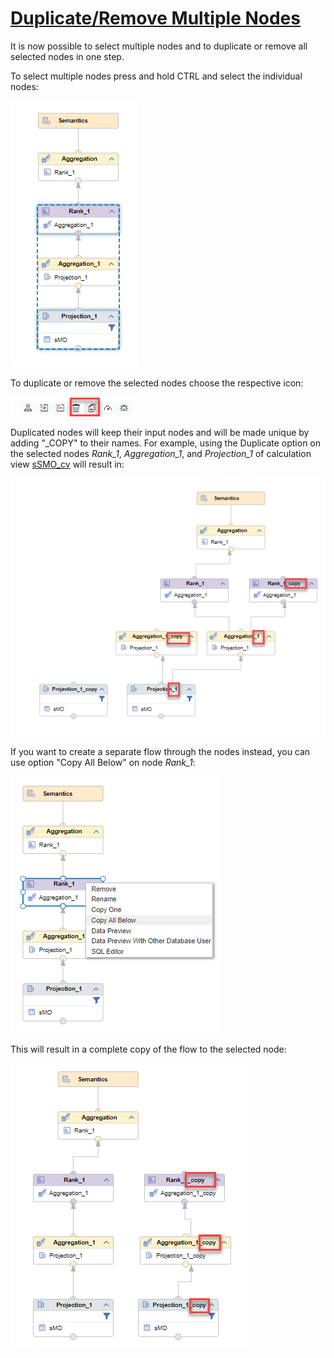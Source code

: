# [Duplicate/Remove Multiple Nodes](https://help.sap.com/docs/hana-cloud-database/sap-hana-cloud-sap-hana-database-modeling-guide-for-sap-business-application-studio/duplicate-copy-or-remove-nodes)

It is now possible to select multiple nodes and to duplicate or remove all selected nodes in one step.

To select multiple nodes press and hold CTRL and select the individual nodes:

![selection of multiple nodes](./screenshots/selectMultipleNodes.png)

To duplicate or remove the selected nodes choose the respective icon:

![icons Remove and Duplicate](./screenshots/deleteDuplicateIcons.png)

Duplicated nodes will keep their input nodes and will be made unique by adding "_COPY" to their  names. For example, using the Duplicate option on the selected nodes *Rank_1*, *Aggregation_1*, and *Projection_1* of calculation view [sSMO_cv](sSMO_cv.hdbcalculationview) will result in:

![result duplication](./screenshots/resultDuplicateNodes.png)

If you want to create a separate flow through the nodes instead, you can use option "Copy All Below" on node *Rank_1*:

![option copy all below](./screenshots/optionCopyAllBelow.png)

This will result in a complete copy of the flow to the selected node:

![result Copy All Below](./screenshots/resultCopyAllBelow.png)

